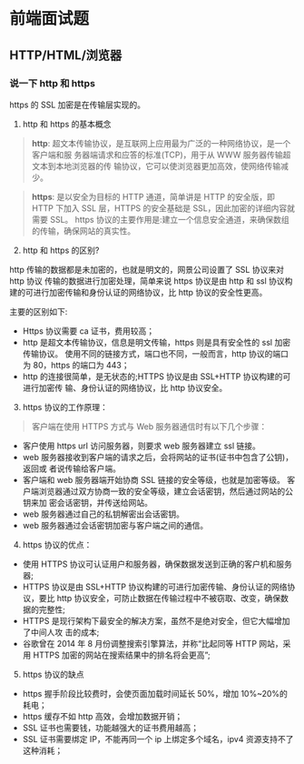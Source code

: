 # 前端面试题

## HTTP/HTML/浏览器

### 说一下 http 和 https

https 的 SSL 加密是在传输层实现的。

1. http 和 https 的基本概念

> **http**: 超文本传输协议，是互联网上应用最为广泛的一种网络协议，是一个客户端和服 务器端请求和应答的标准(TCP)，用于从 WWW 服务器传输超文本到本地浏览器的传 输协议，它可以使浏览器更加高效，使网络传输减少。

> **https**: 是以安全为目标的 HTTP 通道，简单讲是 HTTP 的安全版，即 HTTP 下加入 SSL 层，HTTPS 的安全基础是 SSL，因此加密的详细内容就需要 SSL。
https 协议的主要作用是:建立一个信息安全通道，来确保数组的传输，确保网站的真实性。

2. http 和 https 的区别?

http 传输的数据都是未加密的，也就是明文的，网景公司设置了 SSL 协议来对 http 协议 传输的数据进行加密处理，简单来说 https 协议是由 http 和 ssl 协议构建的可进行加密传输和身份认证的网络协议，比 http 协议的安全性更高。

主要的区别如下:

- Https 协议需要 ca 证书，费用较高；
- http 是超文本传输协议，信息是明文传输，https 则是具有安全性的 ssl 加密传输协议。 使用不同的链接方式，端口也不同，一般而言，http 协议的端口为 80，https 的端口为 443；
- http 的连接很简单，是无状态的;HTTPS 协议是由 SSL+HTTP 协议构建的可进行加密传 输、身份认证的网络协议，比 http 协议安全。

3. https 协议的工作原理：

> 客户端在使用 HTTPS 方式与 Web 服务器通信时有以下几个步骤：
- 客户使用 https url 访问服务器，则要求 web 服务器建立 ssl 链接。
- web 服务器接收到客户端的请求之后，会将网站的证书(证书中包含了公钥)，返回或 者说传输给客户端。
- 客户端和 web 服务器端开始协商 SSL 链接的安全等级，也就是加密等级。 客户端浏览器通过双方协商一致的安全等级，建立会话密钥，然后通过网站的公钥来加 密会话密钥，并传送给网站。
- web 服务器通过自己的私钥解密出会话密钥。
- web 服务器通过会话密钥加密与客户端之间的通信。

4. https 协议的优点：

- 使用 HTTPS 协议可认证用户和服务器，确保数据发送到正确的客户机和服务器;
- HTTPS 协议是由 SSL+HTTP 协议构建的可进行加密传输、身份认证的网络协议，要比 http 协议安全，可防止数据在传输过程中不被窃取、改变，确保数据的完整性;
- HTTPS 是现行架构下最安全的解决方案，虽然不是绝对安全，但它大幅增加了中间人攻 击的成本;
- 谷歌曾在 2014 年 8 月份调整搜索引擎算法，并称“比起同等 HTTP 网站，采用 HTTPS 加密的网站在搜索结果中的排名将会更高”;

5. https 协议的缺点
- https 握手阶段比较费时，会使页面加载时间延长 50%，增加 10%~20%的耗电；
- https 缓存不如 http 高效，会增加数据开销；
- SSL 证书也需要钱，功能越强大的证书费用越高；
- SSL 证书需要绑定 IP，不能再同一个 ip 上绑定多个域名，ipv4 资源支持不了这种消耗；